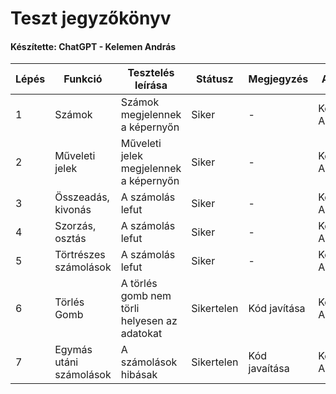 # Teszt jegyzőkönyv
#### Készítette: ChatGPT - Kelemen András

Lépés | Funkció | Tesztelés leírása | Státusz | Megjegyzés | Aláírás | Időpont
--- | --- | --- | --- | --- | --- | --- 
1 | Számok | Számok megjelennek a képernyőn | Siker | - | Kelemen András | 2023.10.02.
2 | Műveleti jelek | Műveleti jelek megjelennek a képernyőn | Siker | - | Kelemen András | 2023.10.08.
3 | Összeadás, kivonás | A számolás lefut | Siker | - | Kelemen András | 2023.10.02.
4 | Szorzás, osztás | A számolás lefut | Siker | - | Kelemen András | 2023.10.02.
5 | Törtrészes számolások | A számolás lefut | Siker | - | Kelemen András | 2023.10.02.
6 | Törlés Gomb | A törlés gomb nem törli helyesen az adatokat | Sikertelen | Kód javítása | Kelemen András | 2023.10.04.
7 | Egymás utáni számolások | A számolások hibásak | Sikertelen | Kód javaítása | Kelemen Adnrás| 2023.10.04.


